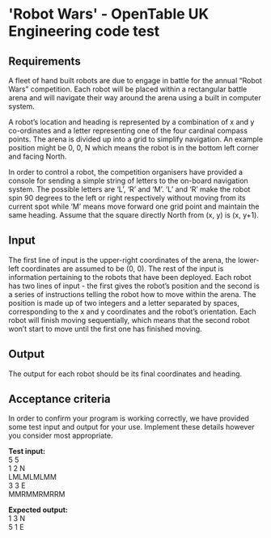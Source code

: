 # 'Robot Wars' - OpenTable UK Engineering code test

## Requirements
A fleet of hand built robots are due to engage in battle for the annual “Robot Wars” competition. Each robot will
be placed within a rectangular battle arena and will navigate their way around the arena using a built in
computer system.

A robot’s location and heading is represented by a combination of x and y co-ordinates and a letter
representing one of the four cardinal compass points. The arena is divided up into a grid to simplify navigation.
An example position might be 0, 0, N which means the robot is in the bottom left corner and facing North.

In order to control a robot, the competition organisers have provided a console for sending a simple string of
letters to the on-board navigation system. The possible letters are ‘L’, ‘R’ and ‘M’. ‘L’ and ‘R’ make the robot spin
90 degrees to the left or right respectively without moving from its current spot while ‘M’ means move forward
one grid point and maintain the same heading. Assume that the square directly North from (x, y) is (x, y+1).

## Input
The first line of input is the upper-right coordinates of the arena, the lower-left coordinates are assumed to be
(0, 0).
The rest of the input is information pertaining to the robots that have been deployed. Each robot has two lines
of input - the first gives the robot’s position and the second is a series of instructions telling the robot how to
move within the arena.
The position is made up of two integers and a letter separated by spaces, corresponding to the x and y
coordinates and the robot’s orientation. Each robot will finish moving sequentially, which means that the
second robot won’t start to move until the first one has finished moving.

## Output
The output for each robot should be its final coordinates and heading.

## Acceptance criteria
In order to confirm your program is working correctly, we have provided some test input and output for your
use. Implement these details however you consider most appropriate.

**Test input:**   
5 5  
1 2 N  
LMLMLMLMM  
3 3 E  
MMRMMRMRRM  

**Expected output:**  
1 3 N  
5 1 E  
